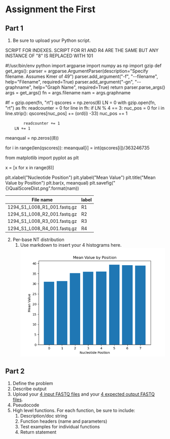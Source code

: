 # Assignment the First

## Part 1
1. Be sure to upload your Python script.

SCRIPT FOR INDEXES. SCRIPT FOR R1 AND R4 ARE THE SAME BUT ANY INSTANCE OF "8" IS REPLACED WITH 101


#!/usr/bin/env python
import argparse
import numpy as np
import gzip
def get_args():
    parser = argparse.ArgumentParser(description="Specify filename. Assumes Kmer of 49")
    parser.add_argument("-f", "--filename", help="Filename", required=True)
    parser.add_argument("-gn", "--graphname", help="Graph Name", required=True)
    return parser.parse_args()
args = get_args()
fn = args.filename
nam = args.graphname

#f = gzip.open(fn, "rt")
qscores = np.zeros(8)
LN = 0
with gzip.open(fn, "rt") as fh:
    readcounter = 0
    for line in fh:
        if LN % 4 == 3:
            nuc_pos = 0
            for i in line.strip():
                qscores[nuc_pos] += (ord(i) -33)
                nuc_pos += 1

            readcounter += 1
        LN += 1

meanqual = np.zeros((8))

for i in range(len(qscores)):
    meanqual[i] = int(qscores[i])/363246735



from matplotlib import pyplot as plt

x = [x for x in range(8)]

plt.xlabel("Nucleotide Position")
plt.ylabel("Mean Value")
plt.title("Mean Value by Position")
plt.bar(x, meanqual)
plt.savefig("{}QualScoreDist.png".format(nam))




| File name | label |
|---|---|
| 1294_S1_L008_R1_001.fastq.gz | R1 |
| 1294_S1_L008_R2_001.fastq.gz | R2 |
| 1294_S1_L008_R3_001.fastq.gz | R3 |
| 1294_S1_L008_R4_001.fastq.gz | R4 |

2. Per-base NT distribution
    1. Use markdown to insert your 4 histograms here.
![](https://github.com/2020-bgmp/demultiplexing-m-chang3/blob/master/Read2QualScoreDist.png)


    
## Part 2
1. Define the problem
2. Describe output
3. Upload your [4 input FASTQ files](../TEST-input_FASTQ) and your [4 expected output FASTQ files](../TEST-output_FASTQ).
4. Pseudocode
5. High level functions. For each function, be sure to include:
    1. Description/doc string
    2. Function headers (name and parameters)
    3. Test examples for individual functions
    4. Return statement
